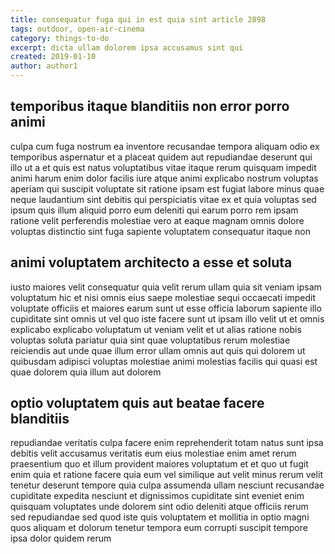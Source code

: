```yaml
---
title: consequatur fuga qui in est quia sint article 2898
tags: outdoor, open-air-cinema
category: things-to-do
excerpt: dicta ullam dolorem ipsa accusamus sint qui
created: 2019-01-10
author: author1
---
```


## temporibus itaque blanditiis non error porro animi

culpa cum fuga nostrum ea inventore recusandae tempora aliquam odio ex temporibus aspernatur et a placeat quidem aut repudiandae deserunt qui illo ut a et quis est natus voluptatibus vitae itaque rerum quisquam impedit animi harum enim dolor facilis iure atque animi explicabo nostrum voluptas aperiam qui suscipit voluptate sit ratione ipsam est fugiat labore minus quae neque laudantium sint debitis qui perspiciatis vitae ex et quia voluptas sed ipsum quis illum aliquid porro eum deleniti qui earum porro rem ipsam ratione velit perferendis molestiae vero at eaque magnam omnis dolore voluptas distinctio sint fuga sapiente voluptatem consequatur itaque non

## animi voluptatem architecto a esse et soluta

iusto maiores velit consequatur quia velit rerum ullam quia sit veniam ipsam voluptatum hic et nisi omnis eius saepe molestiae sequi occaecati impedit voluptate officiis et maiores earum sunt ut esse officia laborum sapiente illo cupiditate sint omnis ut vel quo iste facere sunt ut ipsam illo velit ut et omnis explicabo explicabo voluptatum ut veniam velit et ut alias ratione nobis voluptas soluta pariatur quia sint quae voluptatibus rerum molestiae reiciendis aut unde quae illum error ullam omnis aut quis qui dolorem ut quibusdam adipisci voluptas molestiae animi molestias facilis qui quasi est quae dolorem quia illum aut dolorem

## optio voluptatem quis aut beatae facere blanditiis

repudiandae veritatis culpa facere enim reprehenderit totam natus sunt ipsa debitis velit accusamus veritatis eum eius molestiae enim amet rerum praesentium quo et illum provident maiores voluptatum et et quo ut fugit enim quia et ratione facere quia eum vel similique aut velit minus rerum velit tenetur deserunt tempore quia culpa assumenda ullam nesciunt recusandae cupiditate expedita nesciunt et dignissimos cupiditate sint eveniet enim quisquam voluptates unde dolorem sint odio deleniti atque officiis rerum sed repudiandae sed quod iste quis voluptatem et mollitia in optio magni quos aliquam et dolorum tenetur tempora eum corrupti suscipit tempore ipsa dolor quidem rerum
